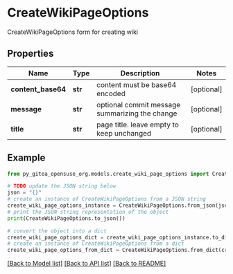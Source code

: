 # CreateWikiPageOptions

CreateWikiPageOptions form for creating wiki

## Properties

Name | Type | Description | Notes
------------ | ------------- | ------------- | -------------
**content_base64** | **str** | content must be base64 encoded | [optional] 
**message** | **str** | optional commit message summarizing the change | [optional] 
**title** | **str** | page title. leave empty to keep unchanged | [optional] 

## Example

```python
from py_gitea_opensuse_org.models.create_wiki_page_options import CreateWikiPageOptions

# TODO update the JSON string below
json = "{}"
# create an instance of CreateWikiPageOptions from a JSON string
create_wiki_page_options_instance = CreateWikiPageOptions.from_json(json)
# print the JSON string representation of the object
print(CreateWikiPageOptions.to_json())

# convert the object into a dict
create_wiki_page_options_dict = create_wiki_page_options_instance.to_dict()
# create an instance of CreateWikiPageOptions from a dict
create_wiki_page_options_from_dict = CreateWikiPageOptions.from_dict(create_wiki_page_options_dict)
```
[[Back to Model list]](../README.md#documentation-for-models) [[Back to API list]](../README.md#documentation-for-api-endpoints) [[Back to README]](../README.md)


